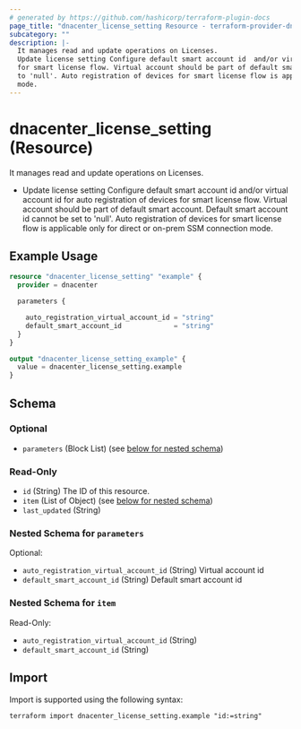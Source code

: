 ```yaml
---
# generated by https://github.com/hashicorp/terraform-plugin-docs
page_title: "dnacenter_license_setting Resource - terraform-provider-dnacenter"
subcategory: ""
description: |-
  It manages read and update operations on Licenses.
  Update license setting Configure default smart account id  and/or virtual account id for auto registration of devices
  for smart license flow. Virtual account should be part of default smart account. Default smart account id cannot be set
  to 'null'. Auto registration of devices for smart license flow is applicable only for direct or on-prem SSM connection
  mode.
---
```


# dnacenter_license_setting (Resource)

It manages read and update operations on Licenses.

- Update license setting Configure default smart account id  and/or virtual account id for auto registration of devices
for smart license flow. Virtual account should be part of default smart account. Default smart account id cannot be set
to 'null'. Auto registration of devices for smart license flow is applicable only for direct or on-prem SSM connection
mode.

## Example Usage

```terraform
resource "dnacenter_license_setting" "example" {
  provider = dnacenter

  parameters {

    auto_registration_virtual_account_id = "string"
    default_smart_account_id             = "string"
  }
}

output "dnacenter_license_setting_example" {
  value = dnacenter_license_setting.example
}
```

<!-- schema generated by tfplugindocs -->
## Schema

### Optional

- `parameters` (Block List) (see [below for nested schema](#nestedblock--parameters))

### Read-Only

- `id` (String) The ID of this resource.
- `item` (List of Object) (see [below for nested schema](#nestedatt--item))
- `last_updated` (String)

<a id="nestedblock--parameters"></a>
### Nested Schema for `parameters`

Optional:

- `auto_registration_virtual_account_id` (String) Virtual account id
- `default_smart_account_id` (String) Default smart account id


<a id="nestedatt--item"></a>
### Nested Schema for `item`

Read-Only:

- `auto_registration_virtual_account_id` (String)
- `default_smart_account_id` (String)

## Import

Import is supported using the following syntax:

```shell
terraform import dnacenter_license_setting.example "id:=string"
```
